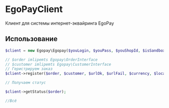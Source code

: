EgoPayClient
============

Клиент для системы интернет-эквайринга EgoPay



## Использование

```php
$client = new Egopay\Egopay($youLogin, $youPass, $youShopId, $isSandbox);

// $order imlipemts Egopay\OrderInterface
// $customer imlipemts Egopay\CustomerInterface
// Геристрируем заказ
$client->register($order, $customer, $urlOk, $urlFail, $currency, $locale);

// Получаем статус

$client->getStatus($order);

//Всё

```
